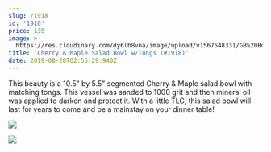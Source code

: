 ```yaml
---
slug: /1918
id: '1918'
price: 135
image: >-
  https://res.cloudinary.com/dy6lb8vna/image/upload/v1567648331/GB%20Bowlworks%20Gallery/1918e.jpg
title: 'Cherry & Maple Salad Bowl w/Tongs (#1918)'
date: 2019-08-28T02:56:29.940Z
---
```

This beauty is a 10.5" by 5.5" segmented Cherry & Maple salad bowl with matching tongs.  This vessel was sanded to 1000 grit and then mineral oil was applied to darken and protect it.  With a little TLC, this salad bowl will last for years to come and be a mainstay on your dinner table!

![](https://res.cloudinary.com/dy6lb8vna/image/upload/v1566961179/GB%20Bowlworks%20Gallery/1919c.jpg)

![](https://res.cloudinary.com/dy6lb8vna/image/upload/v1566961231/GB%20Bowlworks%20Gallery/1919b.jpg)
